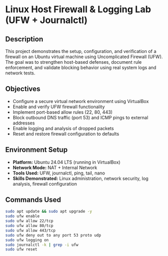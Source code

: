 # Linux Host Firewall & Logging Lab (UFW + Journalctl)

## Description
This project demonstrates the setup, configuration, and verification of a firewall on an Ubuntu virtual machine using Uncomplicated Firewall (UFW).
The goal was to strengthen host-based defenses, document rule enforcement, and validate blocking behavior using real system logs and network tests.

##  Objectives
- Configure a secure virtual network environment using VirtualBox
- Enable and verify UFW firewall functionality
- Implement port-based allow rules (22, 80, 443)
- Block outbound DNS traffic (port 53) and ICMP pings to external addresses
- Enable logging and analysis of dropped packets
- Reset and restore firewall configuration to defaults

## Environment Setup
- **Platform:** Ubuntu 24.04 LTS (running in VirtualBox)
- **Network Mode:** NAT + Internal Network
- **Tools Used:** UFW, journalctl, ping, tail, nano
- **Skills Demonstrated:** Linux administration, network security, log analysis, firewall configuration

## Commands Used
```bash
sudo apt update && sudo apt upgrade -y
sudo ufw enable
sudo ufw allow 22/tcp
sudo ufw allow 80/tcp
sudo ufw allow 443/tcp
sudo ufw deny out to any port 53 proto udp
sudo ufw logging on
sudo journalctl -k | grep -i ufw
sudo ufw reset
